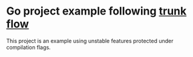 # Go project example following [trunk flow]

This project is an example using unstable features protected under
compilation flags.

[trunk flow]: https://www.toptal.com/software/trunk-based-development-git-flow

